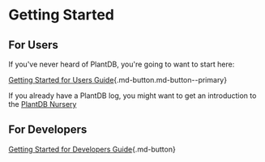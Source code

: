 # Getting Started

## For Users

If you've never heard of PlantDB, you're going to want to start here:

[Getting Started for Users Guide](./getting-started-user.md ""){.md-button.md-button--primary}

If you already have a PlantDB log, you might want to get an introduction to the [PlantDB Nursery](./nursery.md)

## For Developers

[Getting Started for Developers Guide](./getting-started-developer.md ""){.md-button}
